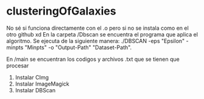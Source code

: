 # clusteringOfGalaxies

No sé si funciona directamente con el .o pero si no se instala como en el otro github xd 
En la carpeta /Dbscan se encuentra el programa que aplica el algoritmo. Se ejecuta de la siguiente manera: 
./DBSCAN -eps "Epsilon" -minpts "Minpts" -o "Output-Path" "Dataset-Path".

En /main se encuentran los codigos y archivos .txt que se tienen que procesar


1. Instalar CImg
2. Instalar ImageMagick
3. Instalar DBScan 

